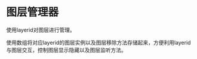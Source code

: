 <!--
 * @Author: Wang_Jinyao && wjyzzuer@163.com
 * @Date: 2024-09-27 11:10:33
 * @LastEditors: Wang_Jinyao && wjyzzuer@163.com
 * @LastEditTime: 2024-09-27 11:10:56
 * @FilePath: \code\docs\LesGIS\layerManager.md
 * @Description: 
 * 
 * Copyright (c) 2024 by Wang_Jinyao, All Rights Reserved. 
-->
# 图层管理器
使用layerid对图层进行管理。 

使用数组将对应layerid的图层实例以及图层移除方法存储起来，方便利用layerid与图层交互，控制图层显示隐藏以及图层监听方法。
